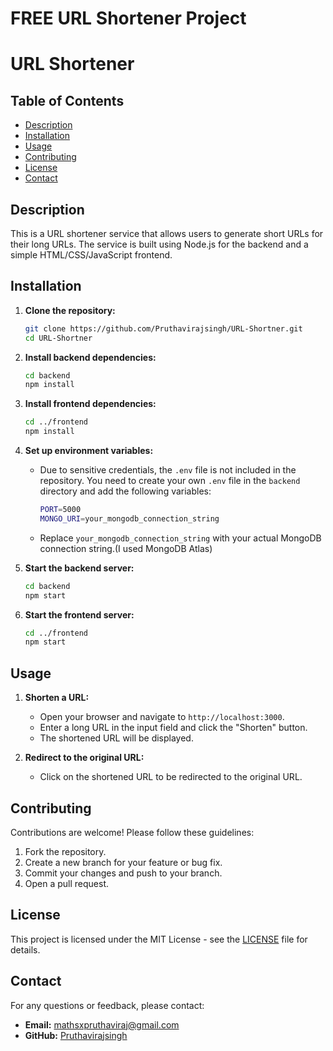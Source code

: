 # FREE URL Shortener Project

# URL Shortener

## Table of Contents
- [Description](#description)
- [Installation](#installation)
- [Usage](#usage)
- [Contributing](#contributing)
- [License](#license)
- [Contact](#contact)

## Description
This is a URL shortener service that allows users to generate short URLs for their long URLs. The service is built using Node.js for the backend and a simple HTML/CSS/JavaScript frontend.

## Installation
1. **Clone the repository:**
   ```sh
   git clone https://github.com/Pruthavirajsingh/URL-Shortner.git
   cd URL-Shortner
   ```

2. **Install backend dependencies:**
   ```sh
   cd backend
   npm install
   ```

3. **Install frontend dependencies:**
   ```sh
   cd ../frontend
   npm install
   ```

4. **Set up environment variables:**
   - Due to sensitive credentials, the `.env` file is not included in the repository. You need to create your own `.env` file in the `backend` directory and add the following variables:
     ```sh
     PORT=5000
     MONGO_URI=your_mongodb_connection_string
     ```
   - Replace `your_mongodb_connection_string` with your actual MongoDB connection string.(I used MongoDB Atlas)

5. **Start the backend server:**
   ```sh
   cd backend
   npm start
   ```

6. **Start the frontend server:**
   ```sh
   cd ../frontend
   npm start
   ```

## Usage
1. **Shorten a URL:**
   - Open your browser and navigate to `http://localhost:3000`.
   - Enter a long URL in the input field and click the "Shorten" button.
   - The shortened URL will be displayed.

2. **Redirect to the original URL:**
   - Click on the shortened URL to be redirected to the original URL.

## Contributing
Contributions are welcome! Please follow these guidelines:
1. Fork the repository.
2. Create a new branch for your feature or bug fix.
3. Commit your changes and push to your branch.
4. Open a pull request.

## License
This project is licensed under the MIT License - see the [LICENSE](LICENSE) file for details.

## Contact
For any questions or feedback, please contact:
- **Email:** mathsxpruthaviraj@gmail.com
- **GitHub:** [Pruthavirajsingh](https://github.com/Pruthavirajsingh)
